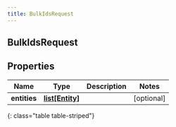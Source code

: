 ```yaml
---
title: BulkIdsRequest
---
```

## BulkIdsRequest

## Properties

|Name | Type | Description | Notes|
|------------ | ------------- | ------------- | -------------|
| **entities** | [**list[Entity]**](Entity.html) |  | [optional] |
{: class="table table-striped"}


